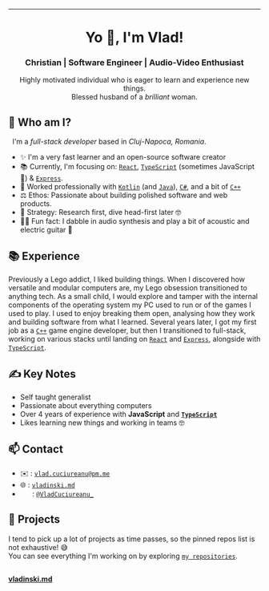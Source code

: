 <hr>
<h1 align="center">Yo 👋, I'm Vlad!</h1>
<h3 align="center">Christian | Software Engineer | Audio-Video Enthusiast</h3>
<p align="center">
Highly motivated individual who is eager to learn and experience new things.
<br/>
Blessed husband of a <i>brilliant</i> woman.
</p>
</hr>

## 🤔 Who am I?

&nbsp;&nbsp;I'm a <i>full-stack developer</i> based in <i>Cluj-Napoca, Romania</i>.

- ✨ I'm a very fast learner and an open-source software creator
- 📚 Currently, I'm focusing on: [`React`], [`TypeScript`] (sometimes JavaScript 👀) & [`Express`].
- 💼 Worked professionally with [`Kotlin`] (and [`Java`]), [`C#`], and a bit of [`C++`]
- ⚖️ Ethos: Passionate about building polished software and web products.
- 🎯 Strategy: Research first, dive head-first later 🤓
- 🕺🏻 Fun fact: I dabble in audio synthesis and play a bit of acoustic and electric guitar 🎸

## 📚 Experience

Previously a Lego addict, I liked building things. When I discovered how versatile and modular computers are, my Lego obsession transitioned to anything tech. As a small child, I would explore and tamper with the internal components of the operating system my PC used to run or of the games I used to play. I used to enjoy breaking them open, analysing how they work and building software from what I learned. Several years later, I got my first job as a [`C++`] game engine developer, but then I transitioned to full-stack, working on various stacks until landing on [`React`] and [`Express`], alongside with [`TypeScript`].

## ✍️ Key Notes

- Self taught generalist
- Passionate about everything computers
- Over 4 years of experience with **JavaScript** and **[`TypeScript`]**
- Likes learning new things and working in teams 🤓

## 📫 Contact

- ✉️ : [`vlad.cuciureanu@pm.me`][mail]
- 🌐 : [`vladinski.md`][website]
- <img src="https://upload.wikimedia.org/wikipedia/commons/thumb/4/4f/Twitter-logo.svg/512px-Twitter-logo.svg.png" align="center" width="20px" height="16px"> : [`@VladCuciureanu_`][twitter]

## 🔭 Projects

I tend to pick up a lot of projects as time passes, so the pinned repos list is not exhaustive! 😅<br/>
You can see everything I'm working on by exploring [`my repositories`][repos].

##

**[vladinski.md](https://vladinski.md/)**

<!----------------- LINKS --------------->

[repos]: https://github.com/VladCuciureanu?tab=repositories
[twitter]: https://twitter.com/VladCuciureanu_
[mail]: mailto:vlad.cuciureanu@pm.me
[website]: https://vladinski.md
[`typescript`]: https://www.typescriptlang.org/
[`kotlin`]: https://kotlinlang.org/
[`java`]: https://adoptopenjdk.net/
[`c++`]: https://isocpp.org/
[`c#`]: https://docs.microsoft.com/en-us/dotnet/csharp/
[`react`]: https://reactjs.org/
[`express`]: https://expressjs.com/
